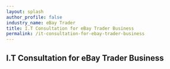 ```yaml
---
layout: splash 
author_profile: false 
industry_name: eBay Trader
title: I.T Consultation for eBay Trader Business
permalink: /it-consultation-for-ebay-trader-business
---
```


## I.T Consultation for eBay Trader Business